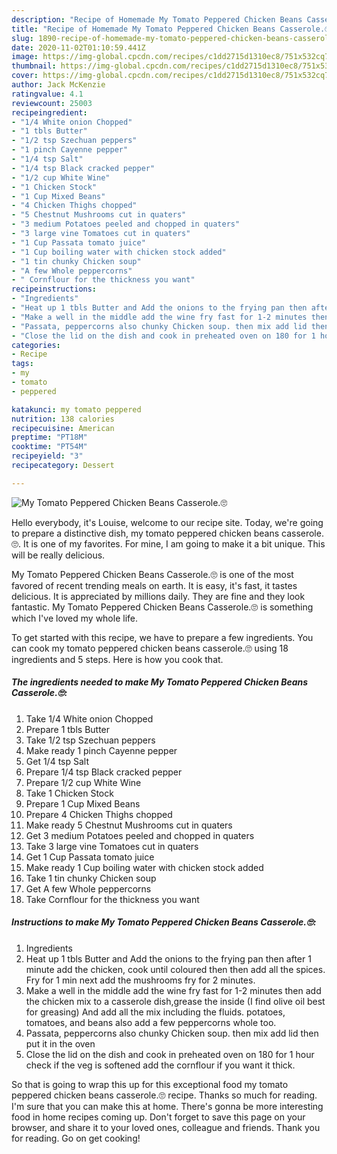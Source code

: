 ```yaml
---
description: "Recipe of Homemade My Tomato Peppered Chicken Beans Casserole.🙄"
title: "Recipe of Homemade My Tomato Peppered Chicken Beans Casserole.🙄"
slug: 1890-recipe-of-homemade-my-tomato-peppered-chicken-beans-casserole
date: 2020-11-02T01:10:59.441Z
image: https://img-global.cpcdn.com/recipes/c1dd2715d1310ec8/751x532cq70/my-tomato-peppered-chicken-beans-casserole🙄-recipe-main-photo.jpg
thumbnail: https://img-global.cpcdn.com/recipes/c1dd2715d1310ec8/751x532cq70/my-tomato-peppered-chicken-beans-casserole🙄-recipe-main-photo.jpg
cover: https://img-global.cpcdn.com/recipes/c1dd2715d1310ec8/751x532cq70/my-tomato-peppered-chicken-beans-casserole🙄-recipe-main-photo.jpg
author: Jack McKenzie
ratingvalue: 4.1
reviewcount: 25003
recipeingredient:
- "1/4 White onion Chopped"
- "1 tbls Butter"
- "1/2 tsp Szechuan peppers"
- "1 pinch Cayenne pepper"
- "1/4 tsp Salt"
- "1/4 tsp Black cracked pepper"
- "1/2 cup White Wine"
- "1 Chicken Stock"
- "1 Cup Mixed Beans"
- "4 Chicken Thighs chopped"
- "5 Chestnut Mushrooms cut in quaters"
- "3 medium Potatoes peeled and chopped in quaters"
- "3 large vine Tomatoes cut in quaters"
- "1 Cup Passata tomato juice"
- "1 Cup boiling water with chicken stock added"
- "1 tin chunky Chicken soup"
- "A few Whole peppercorns"
- " Cornflour for the thickness you want"
recipeinstructions:
- "Ingredients"
- "Heat up 1 tbls Butter and Add the onions to the frying pan then after 1 minute add the chicken, cook until coloured then then add all the spices. Fry for 1 min next add the mushrooms fry for 2 minutes."
- "Make a well in the middle add the wine fry fast for 1-2 minutes then add the chicken mix to a casserole dish,grease the inside (I find olive oil best for greasing) And add all the mix including the fluids. potatoes, tomatoes, and beans also add a few peppercorns whole too."
- "Passata, peppercorns also chunky Chicken soup. then mix add lid then put it in the oven"
- "Close the lid on the dish and cook in preheated oven on 180 for 1 hour check if the veg is softened add the cornflour if you want it thick."
categories:
- Recipe
tags:
- my
- tomato
- peppered

katakunci: my tomato peppered 
nutrition: 138 calories
recipecuisine: American
preptime: "PT18M"
cooktime: "PT54M"
recipeyield: "3"
recipecategory: Dessert

---
```



![My Tomato Peppered Chicken Beans Casserole.🙄](https://img-global.cpcdn.com/recipes/c1dd2715d1310ec8/751x532cq70/my-tomato-peppered-chicken-beans-casserole🙄-recipe-main-photo.jpg)

Hello everybody, it's Louise, welcome to our recipe site. Today, we're going to prepare a distinctive dish, my tomato peppered chicken beans casserole.🙄. It is one of my favorites. For mine, I am going to make it a bit unique. This will be really delicious.

My Tomato Peppered Chicken Beans Casserole.🙄 is one of the most favored of recent trending meals on earth. It is easy, it's fast, it tastes delicious. It is appreciated by millions daily. They are fine and they look fantastic. My Tomato Peppered Chicken Beans Casserole.🙄 is something which I've loved my whole life.




To get started with this recipe, we have to prepare a few ingredients. You can cook my tomato peppered chicken beans casserole.🙄 using 18 ingredients and 5 steps. Here is how you cook that.

<!--inarticleads1-->

##### The ingredients needed to make My Tomato Peppered Chicken Beans Casserole.🙄:

1. Take 1/4 White onion Chopped
1. Prepare 1 tbls Butter
1. Take 1/2 tsp Szechuan peppers
1. Make ready 1 pinch Cayenne pepper
1. Get 1/4 tsp Salt
1. Prepare 1/4 tsp Black cracked pepper
1. Prepare 1/2 cup White Wine
1. Take 1 Chicken Stock
1. Prepare 1 Cup Mixed Beans
1. Prepare 4 Chicken Thighs chopped
1. Make ready 5 Chestnut Mushrooms cut in quaters
1. Get 3 medium Potatoes peeled and chopped in quaters
1. Take 3 large vine Tomatoes cut in quaters
1. Get 1 Cup Passata tomato juice
1. Make ready 1 Cup boiling water with chicken stock added
1. Take 1 tin chunky Chicken soup
1. Get A few Whole peppercorns
1. Take  Cornflour for the thickness you want




<!--inarticleads2-->

##### Instructions to make My Tomato Peppered Chicken Beans Casserole.🙄:

1. Ingredients
1. Heat up 1 tbls Butter and Add the onions to the frying pan then after 1 minute add the chicken, cook until coloured then then add all the spices. Fry for 1 min next add the mushrooms fry for 2 minutes.
1. Make a well in the middle add the wine fry fast for 1-2 minutes then add the chicken mix to a casserole dish,grease the inside (I find olive oil best for greasing) And add all the mix including the fluids. potatoes, tomatoes, and beans also add a few peppercorns whole too.
1. Passata, peppercorns also chunky Chicken soup. then mix add lid then put it in the oven
1. Close the lid on the dish and cook in preheated oven on 180 for 1 hour check if the veg is softened add the cornflour if you want it thick.




So that is going to wrap this up for this exceptional food my tomato peppered chicken beans casserole.🙄 recipe. Thanks so much for reading. I'm sure that you can make this at home. There's gonna be more interesting food in home recipes coming up. Don't forget to save this page on your browser, and share it to your loved ones, colleague and friends. Thank you for reading. Go on get cooking!
